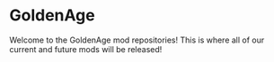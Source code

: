 # GoldenAge

Welcome to the GoldenAge mod repositories! This is where all of our current and future mods will be released!
